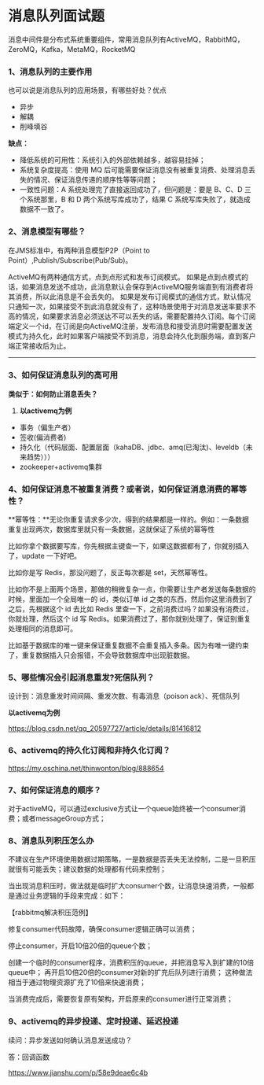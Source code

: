 # 消息队列面试题

消息中间件是分布式系统重要组件，常用消息队列有ActiveMQ，RabbitMQ，ZeroMQ，Kafka，MetaMQ，RocketMQ

### 1、消息队列的主要作用

也可以说是消息队列的应用场景，有哪些好处？优点

* 异步
* 解耦
* 削峰填谷

**缺点：**

* 降低系统的可用性：系统引入的外部依赖越多，越容易挂掉；
* 系统复杂度提高：使用 MQ 后可能需要保证消息没有被重复消费、处理消息丢失的情况、保证消息传递的顺序性等等问题；
* 一致性问题：A 系统处理完了直接返回成功了，但问题是：要是 B、C、D 三个系统那里，B 和 D 两个系统写库成功了，结果 C 系统写库失败了，就造成数据不一致了。

### 2、消息模型有哪些？

在JMS标准中，有两种消息模型P2P（Point to Point）,Publish/Subscribe(Pub/Sub)。

ActiveMQ有两种通信方式，点到点形式和发布订阅模式。
如果是点到点模式的话，如果消息发送不成功，此消息默认会保存到ActiveMQ服务端直到有消费者将其消费，所以此消息是不会丢失的。
如果是发布订阅模式的通信方式，默认情况只通知一次，如果接受不到此消息就没有了，这种场景使用于对消息发送率要求不高的情况，如果要求消息必须送达不可以丢失的话，需要配置持久订阅。每个订阅端定义一个id，在订阅是向ActiveMQ注册，发布消息和接受消息时需要配置发送模式为持久化，此时如果客户端接受不到消息，消息会持久化到服务端，直到客户端正常接收后为止。

---

### 3、如何保证消息队列的高可用

**类似于：如何防止消息丢失？**

1. **以activemq为例**

* 事务（偏生产者）
* 签收(偏消费者)
* 持久化（代码层面、配置层面（kahaDB、jdbc、amq(已淘汰)、leveldb（未来趋势）））
* zookeeper+activemq集群

### 4、如何保证消息不被重复消费？或者说，如何保证消息消费的幂等性？

**幂等性：**无论你重复请求多少次，得到的结果都是一样的。例如：一条数据重复出现两次，数据库里就只有一条数据，这就保证了系统的幂等性

比如你拿个数据要写库，你先根据主键查一下，如果这数据都有了，你就别插入了，update 一下好吧。

比如你是写 Redis，那没问题了，反正每次都是 set，天然幂等性。

比如你不是上面两个场景，那做的稍微复杂一点，你需要让生产者发送每条数据的时候，里面加一个全局唯一的 id，类似订单 id 之类的东西，然后你这里消费到了之后，先根据这个 id 去比如 Redis 里查一下，之前消费过吗？如果没有消费过，你就处理，然后这个 id 写 Redis。如果消费过了，那你就别处理了，保证别重复处理相同的消息即可。

比如基于数据库的唯一键来保证重复数据不会重复插入多条。因为有唯一键约束了，重复数据插入只会报错，不会导致数据库中出现脏数据。

### 5、哪些情况会引起消息重发?死信队列？

设计到：消息重发时间间隔、重发次数、有毒消息（poison ack）、死信队列

**以activemq为例**

https://blog.csdn.net/qq_20597727/article/details/81416812

### 6、activemq的持久化订阅和非持久化订阅？

https://my.oschina.net/thinwonton/blog/888654

### 7、如何保证消息的顺序？

对于activeMQ，可以通过exclusive方式让一个queue始终被一个consumer消费；或者messageGroup方式；

### 8、消息队列积压怎么办

不建议在生产环境使用数据过期策略，一是数据是否丢失无法控制，二是一旦积压就很有可能丢失；建议数据的处理都有代码来控制；

当出现消息积压时，做法就是临时扩大consumer个数，让消息快速消费，一般都是通过业务逻辑的手段来完成：如下：

【rabbitmq解决积压范例】

修复consumer代码故障，确保consumer逻辑正确可以消费；

停止consumer，开启10倍20倍的queue个数；

创建一个临时的consumer程序，消费积压的queue，并把消息写入到扩建的10倍queue中；
再开启10倍20倍的consumer对新的扩充后队列进行消费；
 这种做法相当于通过物理资源扩充了10倍来快速消费；

当消费完成后，需要恢复原有架构，开启原来的consumer进行正常消费；

### 9、activemq的异步投递、定时投递、延迟投递

续问：异步发送如何确认消息发送成功？

答：回调函数

https://www.jianshu.com/p/58e9deae6c4b